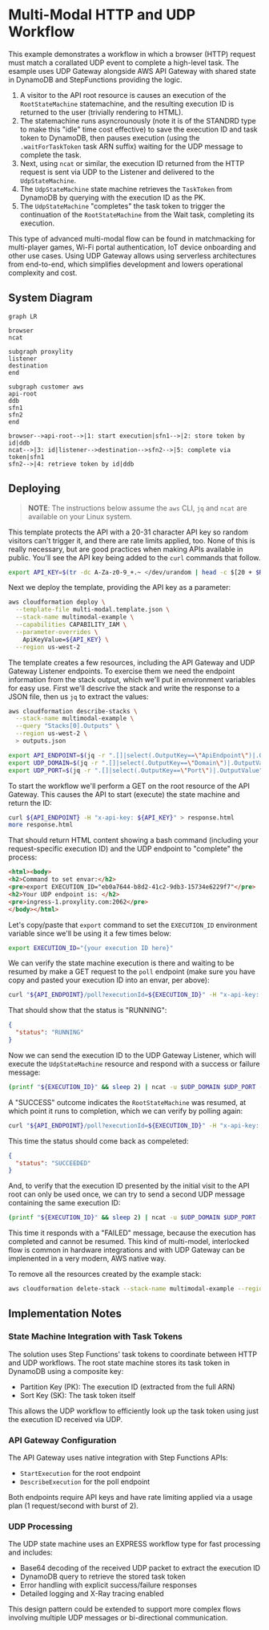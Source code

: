 # Multi-Modal HTTP and UDP Workflow

This example demonstrates a workflow in which a browser (HTTP) request must match a corallated UDP event to complete a high-level task. The esample uses UDP Gateway alongside AWS API Gateway with shared state in DynamoDB and StepFunctions providing the logic.

1. A visitor to the API root resource is causes an execution of the `RootStateMachine` statemachine, and the resulting execution ID is returned to the user (trivially rendering to HTML). 
2. The statemachine runs asyncrounously (note it is of the STANDRD type to make this "idle" time cost effective) to save the execution ID and task token to DynamoDB, then pauses execution (using the `.waitForTaskToken` task ARN suffix) waiting for the UDP message to complete the task.  
3. Next, using `ncat` or similar, the execution ID returned from the HTTP request is sent via UDP to the Listener and delivered to the `UdpStateMachine`.
4. The `UdpStateMachine` state machine retrieves the `TaskToken` from DynamoDB by querying with the execution ID as the PK.
5. The `UdpStateMachine` "completes" the task token to trigger the continuation of the `RootStateMachine` from the Wait task, completing its execution.  

This type of advanced multi-modal flow can be found in matchmacking for multi-player games, Wi-Fi portal authentication, IoT device onboarding and other use cases. Using UDP Gateway allows using serverless architectures from end-to-end, which simplifies development and lowers operational complexity and cost.

## System Diagram

```mermaid
graph LR

browser
ncat

subgraph proxylity
listener
destination
end

subgraph customer aws
api-root
ddb
sfn1
sfn2
end

browser-->api-root-->|1: start execution|sfn1-->|2: store token by id|ddb
ncat-->|3: id|listener-->destination-->sfn2-->|5: complete via token|sfn1
sfn2-->|4: retrieve token by id|ddb
```

## Deploying

> **NOTE**: The instructions below assume the `aws` CLI, `jq` and `ncat` are available on your Linux system. 

This template protects the API with a 20-31 character API key so random visitors can't trigger it, and there are rate limits applied, too.  None of this is really necessary, but are good practices when making APIs available in public. You'll see the API key being added to the `curl` commands that follow.

```bash
export API_KEY=$(tr -dc A-Za-z0-9_+.~ </dev/urandom | head -c $[20 + $RANDOM % 12])
```

Next we deploy the template, providing the API key as a parameter:

```bash
aws cloudformation deploy \
  --template-file multi-modal.template.json \
  --stack-name multimodal-example \
  --capabilities CAPABILITY_IAM \
  --parameter-overrides \
    ApiKeyValue=${API_KEY} \
  --region us-west-2
```

The template creates a few resources, including the API Gateway and UDP Gateway Listener endpoints. To exercise them we need the endpoint information from the stack output, which we'll put in environment variables for easy use.  First we'll descrive the stack and write the response to a JSON file, then us `jq` to extract the values:

```bash
aws cloudformation describe-stacks \
  --stack-name multimodal-example \
  --query "Stacks[0].Outputs" \
  --region us-west-2 \
  > outputs.json

export API_ENDPOINT=$(jq -r ".[]|select(.OutputKey==\"ApiEndpoint\")|.OutputValue" outputs.json)
export UDP_DOMAIN=$(jq -r ".[]|select(.OutputKey==\"Domain\")|.OutputValue" outputs.json)
export UDP_PORT=$(jq -r ".[]|select(.OutputKey==\"Port\")|.OutputValue" outputs.json)
```

To start the workflow we'll perform a GET on the root resource of the API Gateway.  This causes the API to start (execute) the state machine and return the ID: 

```bash
curl ${API_ENDPOINT} -H "x-api-key: ${API_KEY}" > response.html
more response.html
```

That should return HTML content showing a bash command (including your request-specific execution ID) and the UDP endpoint to "complete" the process:
                                                                                                                                                                                                                      
```html
<html><body>
<h2>Command to set envar:</h2>
<pre>export EXECUTION_ID="eb0a7644-b8d2-41c2-9db3-15734e6229f7"</pre>
<h2>Your UDP endpoint is: </h2>
<pre>ingress-1.proxylity.com:2062</pre>
</body></html>
```

Let's copy/paste that `export` command to set the `EXECUTION_ID` environment variable since we'll be using it a few times below:

```bash
export EXECUTION_ID="{your execution ID here}"
```

We can verify the state machine execution is there and waiting to be resumed by make a GET request to the `poll` endpoint (make sure you have copy and pasted your execution ID into an envar, per above):

```bash
curl "${API_ENDPOINT}/poll?executionId=${EXECUTION_ID}" -H "x-api-key: ${API_KEY}"
```

That should show that the status is "RUNNING":

```json
{
  "status": "RUNNING"
}
```

Now we can send the execution ID to the UDP Gateway Listener, which will execute the `UdpStateMachine` resource and respond with a success or failure message:

```bash
(printf "${EXECUTION_ID}" && sleep 2) | ncat -u $UDP_DOMAIN $UDP_PORT -w 2
```

A "SUCCESS" outcome indicates the `RootStateMachine` was resumed, at which point it runs to completion, which we can verify by polling again:

```bash
curl "${API_ENDPOINT}/poll?executionId=${EXECUTION_ID}" -H "x-api-key: ${API_KEY}"
```

This time the status should come back as compeleted:

```json
{
  "status": "SUCCEEDED"
}
```

And, to verify that the execution ID presented by the initial visit to the API root can only be used once, we can try to send a second UDP message containing the same execution ID:

```bash
(printf "${EXECUTION_ID}" && sleep 2) | ncat -u $UDP_DOMAIN $UDP_PORT -w 2
```

This time it responds with a "FAILED" message, because the execution has completed and cannot be resumed.  This kind of multi-model, interlocked flow is common in hardware integrations and with UDP Gateway can be implenented in a very modern, AWS native way.

To remove all the resources created by the example stack:

```bash
aws cloudformation delete-stack --stack-name multimodal-example --region us-west-2
```

## Implementation Notes

### State Machine Integration with Task Tokens

The solution uses Step Functions' task tokens to coordinate between HTTP and UDP workflows. The root state machine stores its task token in DynamoDB using a composite key:
- Partition Key (PK): The execution ID (extracted from the full ARN)
- Sort Key (SK): The task token itself

This allows the UDP workflow to efficiently look up the task token using just the execution ID received via UDP.

### API Gateway Configuration

The API Gateway uses native integration with Step Functions APIs:
- `StartExecution` for the root endpoint
- `DescribeExecution` for the poll endpoint

Both endpoints require API keys and have rate limiting applied via a usage plan (1 request/second with burst of 2).

### UDP Processing

The UDP state machine uses an EXPRESS workflow type for fast processing and includes:
- Base64 decoding of the received UDP packet to extract the execution ID
- DynamoDB query to retrieve the stored task token
- Error handling with explicit success/failure responses
- Detailed logging and X-Ray tracing enabled

This design pattern could be extended to support more complex flows involving multiple UDP messages or bi-directional communication.


